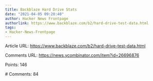 ```yaml
---
title: Backblaze Hard Drive Stats
date: "2021-04-05 09:20:40"
author: Hacker News Frontpage
authorlink: https://www.backblaze.com/b2/hard-drive-test-data.html
tags:
- Hacker-News-Frontpage
---
```


<p>Article URL: <a href="https://www.backblaze.com/b2/hard-drive-test-data.html">https://www.backblaze.com/b2/hard-drive-test-data.html</a></p>
<p>Comments URL: <a href="https://news.ycombinator.com/item?id=26696876">https://news.ycombinator.com/item?id=26696876</a></p>
<p>Points: 146</p>
<p># Comments: 84</p>
